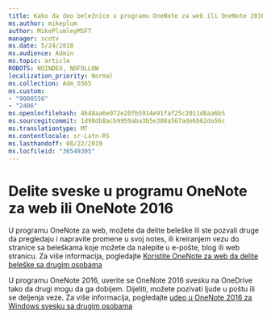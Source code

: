 ```yaml
---
title: Kako da deo beležnice u programu OneNote za web ili OneNote 2016
ms.author: mikeplum
author: MikePlumleyMSFT
manager: scotv
ms.date: 5/24/2018
ms.audience: Admin
ms.topic: article
ROBOTS: NOINDEX, NOFOLLOW
localization_priority: Normal
ms.collection: Adm_O365
ms.custom:
- "9000556"
- "2406"
ms.openlocfilehash: 4648aa6e072e20fb5914e91faf25c2011d8aa6b5
ms.sourcegitcommit: 1d98db8acb9959aba3b5e308a567ade6b62da56c
ms.translationtype: MT
ms.contentlocale: sr-Latn-RS
ms.lasthandoff: 08/22/2019
ms.locfileid: "36549305"
---
```

# <a name="share-notebooks-in-onenote-for-the-web-or-onenote-2016"></a>Delite sveske u programu OneNote za web ili OneNote 2016

U programu OneNote za web, možete da delite beleške ili ste pozvali druge da pregledaju i napravite promene u svoj notes, ili kreiranjem vezu do stranice sa beleškama koje možete da nalepite u e-pošte, blog ili web stranicu. Za više informacija, pogledajte [Koristite OneNote za web da delite beleške sa drugim osobama](https://support.office.com/article/D3481FBE-E06C-4883-B7E9-B2EE9F38AED3)

U programu OneNote 2016, uverite se OneNote 2016 svesku na OneDrive tako da drugi mogu da ga dobijem. Dijeliti, možete pozivati ljude u poštu ili se deljenja veze. Za više informacija, pogledajte [udeo u OneNote 2016 za Windows svesku sa drugim osobama](https://support.office.com/article/d14b6033-7a95-4536-9216-bb0a5e0f8285)